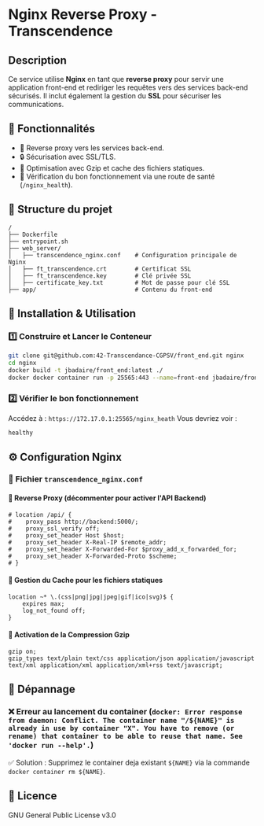 # Nginx Reverse Proxy - Transcendence

## Description
Ce service utilise **Nginx** en tant que **reverse proxy** pour servir une application front-end et rediriger les requêtes vers des services back-end sécurisés. Il inclut également la gestion du **SSL** pour sécuriser les communications.

## 📌 Fonctionnalités
- 🔄 Reverse proxy vers les services back-end.
- 🔒 Sécurisation avec SSL/TLS.
- 🚀 Optimisation avec Gzip et cache des fichiers statiques.
- 📡 Vérification du bon fonctionnement via une route de santé (`/nginx_health`).

## 📂 Structure du projet
```
/
├── Dockerfile
├── entrypoint.sh
├── web_server/
│   ├── transcendence_nginx.conf    # Configuration principale de Nginx
│   ├── ft_transcendence.crt        # Certificat SSL
│   ├── ft_transcendence.key        # Clé privée SSL
│   ├── certificate_key.txt         # Mot de passe pour clé SSL
├── app/                            # Contenu du front-end
```

## 🚀 Installation & Utilisation

### 1️⃣ **Construire et Lancer le Conteneur**
```sh
git clone git@github.com:42-Transcendance-CGPSV/front_end.git nginx
cd nginx
docker build -t jbadaire/front_end:latest ./
docker docker container run -p 25565:443 --name=front-end jbadaire/front_end:latest
```

### 2️⃣ **Vérifier le bon fonctionnement**
Accédez à : `https://172.17.0.1:25565/nginx_heath`
Vous devriez voir :
```
healthy
```

## ⚙️ Configuration Nginx

### 📌 Fichier `transcendence_nginx.conf`
#### 🔹 Reverse Proxy (décommenter pour activer l'API Backend)
```nginx
# location /api/ {
#    proxy_pass http://backend:5000/;
#    proxy_ssl_verify off;
#    proxy_set_header Host $host;
#    proxy_set_header X-Real-IP $remote_addr;
#    proxy_set_header X-Forwarded-For $proxy_add_x_forwarded_for;
#    proxy_set_header X-Forwarded-Proto $scheme;
# }
```

#### 🔹 Gestion du Cache pour les fichiers statiques
```nginx
location ~* \.(css|png|jpg|jpeg|gif|ico|svg)$ {
    expires max;
    log_not_found off;
}
```

#### 🔹 Activation de la Compression Gzip
```nginx
gzip on;
gzip_types text/plain text/css application/json application/javascript text/xml application/xml application/xml+rss text/javascript;
```

## 🔧 Dépannage

### ❌ **Erreur au lancement du container (`docker: Error response from daemon: Conflict. The container name "/${NAME}" is already in use by container "X". You have to remove (or rename) that container to be able to reuse that name. See 'docker run --help'.`)**
✅ Solution : Supprimez le container deja existant `${NAME}` via la commande `docker container rm ${NAME}`.

## 📜 Licence
GNU General Public License v3.0

